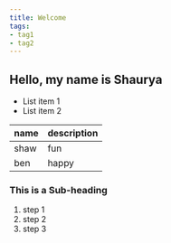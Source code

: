 ```yaml
---
title: Welcome
tags:
- tag1
- tag2
---
```


## Hello, my name is Shaurya

* List item 1
* List item 2

name | description
-----|------------
shaw | fun
ben  | happy


### This is a Sub-heading

1. step 1
2. step 2
3. step 3